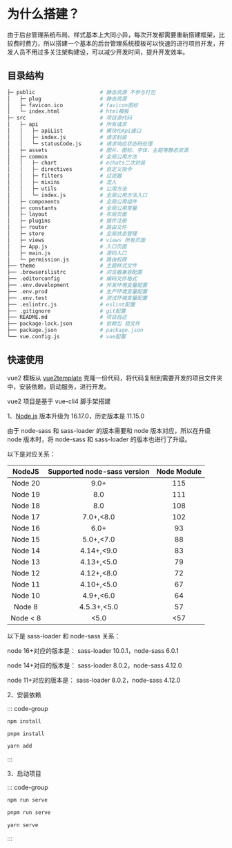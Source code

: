 # 为什么搭建？

由于后台管理系统布局、样式基本上大同小异，每次开发都需要重新搭建框架，比较费时费力，所以搭建一个基本的后台管理系统模板可以快速的进行项目开发，开发人员不用过多关注架构建设，可以减少开发时间，提升开发效率。

## 目录结构

```bash
├─ public                     # 静态资源 不参与打包
│   ├─ plug                   # 静态资源
│   ├─ favicon.ico            # favicon图标
│   └─ index.html             # html模板
├─ src                        # 项目源代码
│   ├─ api                    # 所有请求
│   │   ├─ apiList            # 模块化Api接口
│   │   ├─ index.js           # 请求封装
│   │   └─ statusCode.js      # 请求响应状态码处理
│   ├─ assets                 # 图片、图标、字体、主题等静态资源
│   ├─ common                 # 全局公用方法
│   │   ├─ chart              # echats二次封装
│   │   ├─ directives         # 自定义指令
│   │   ├─ filters            # 过滤器
│   │   ├─ mixins             # 混入
│   │   ├─ utils              # 公用方法
│   │   └─ index.js           # 全局公用方法入口
│   ├─ components             # 全局公用组件
│   ├─ constants              # 全局公用常量
│   ├─ layout                 # 布局页面
│   ├─ plugins                # 插件注册
│   ├─ router                 # 路由文件
│   ├─ store                  # 全局状态管理
│   ├─ views                  # views 所有页面
│   ├─ App.js                 # 入口页面
│   ├─ main.js                # 源码入口
│   └─ permission.js          # 路由权限
├── theme                     # 主题样式文件
├── .browserslistrc           # 浏览器兼容配置
├── .editorconfig             # 编码文件格式
├── .env.development          # 开发环境变量配置
├── .env.prod                 # 生产环境变量配置
├── .env.test                 # 测试环境变量配置
├── .eslintrc.js              # eslint配置
├── .gitignore                # git配置
├── README.md                 # 项目自述
├── package-lock.json         # 依赖包 锁文件
├── package.json              # package.json
└── vue.config.js             # vue配置
```

## 快速使用

vue2 模板从 [vue2template](https://github.com/ec-cli/vue2Template.git)
克隆一份代码，将代码复制到需要开发的项目文件夹中，安装依赖，启动服务，进行开发。

vue2 项目是基于 vue-cli4 脚手架搭建

1、[Node.js](https://nodejs.org/) 版本升级为 16.17.0，历史版本是 11.15.0

由于 node-sass 和 sass-loader 的版本需要和 node 版本对应，所以在升级 node 版本时，将 node-sass 和 sass-loader 的版本也进行了升级。

以下是对应关系：

|  NodeJS  | Supported node-sass version | Node Module |
| :------: | :-------------------------: | :---------: |
| Node 20  |            9.0+             |     115     |
| Node 19  |             8.0             |     111     |
| Node 18  |             8.0             |     108     |
| Node 17  |          7.0+,<8.0          |     102     |
| Node 16  |            6.0+             |     93      |
| Node 15  |          5.0+,<7.0          |     88      |
| Node 14  |         4.14+,<9.0          |     83      |
| Node 13  |         4.13+,<5.0          |     79      |
| Node 12  |         4.12+,<8.0          |     72      |
| Node 11  |         4.10+,<5.0          |     67      |
| Node 10  |          4.9+,<6.0          |     64      |
|  Node 8  |         4.5.3+,<5.0         |     57      |
| Node < 8 |            <5.0             |     <57     |

以下是 sass-loader 和 node-sass 关系：

node 16+对应的版本是：
sass-loader 10.0.1，node-sass 6.0.1

node 14+对应的版本是：
sass-loader 8.0.2，node-sass 4.12.0

node 11+对应的版本是：
sass-loader 8.0.2，node-sass 4.12.0

2、安装依赖

::: code-group

```sh [npm]
npm install
```

```sh [pnpm]
pnpm install
```

```sh [yarn]
yarn add
```

:::

3、启动项目

::: code-group

```sh [npm]
npm run serve
```

```sh [pnpm]
pnpm run serve
```

```sh [yarn]
yarn serve
```

:::
